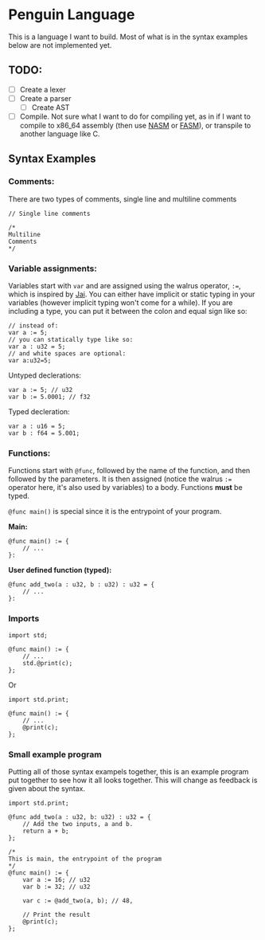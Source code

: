 # Penguin Language
This is a language I want to build. Most of what is in the syntax examples below are not implemented yet.

## TODO:
- [ ] Create a lexer
- [ ] Create a parser
    - [ ] Create AST
- [ ] Compile.
Not sure what I want to do for compiling yet, as in if I want to compile to x86_64 assembly (then use [NASM](https://nasm.us/) or [FASM](http://flatassembler.net/)), or transpile to another language like C.

## Syntax Examples
### Comments:
There are two types of comments, single line and multiline comments
```
// Single line comments
```
```
/*
Multiline
Comments
*/
```
### Variable assignments:
Variables start with `var` and are assigned using the walrus operator, `:=`,  which is inspired by [Jai](https://inductive.no/jai/). You can either have implicit or static typing in your variables (however implicit typing  won't come for a while). If you are including a type, you can put it between the colon and equal sign like so:
```
// instead of:
var a := 5;
// you can statically type like so:
var a : u32 = 5;
// and white spaces are optional:
var a:u32=5;
```

Untyped declerations:
```
var a := 5; // u32
var b := 5.0001; // f32
```

Typed decleration:
```
var a : u16 = 5;
var b : f64 = 5.001;
```

### Functions:
Functions start with `@func`, followed by the name of the function, and then followed by the parameters. It is then assigned (notice the walrus `:=` operator here, it's also used by variables) to a body. Functions **must** be typed.

`@func main()` is special since it is the entrypoint of your program.

**Main:**
```
@func main() := {
    // ...
}:
```

**User defined function (typed):**
```
@func add_two(a : u32, b : u32) : u32 = {
    // ...
}:
```

### Imports
```
import std;

@func main() := {
    // ... 
	std.@print(c);
};
```
Or
```
import std.print;

@func main() := {
    // ...
	@print(c);
};
```

### Small example program
Putting all of those syntax exampels together, this is an example program put 
together to see how it all looks together. This will change as feedback is given
about the syntax.
```
import std.print;

@func add_two(a : u32, b: u32) : u32 = {
    // Add the two inputs, a and b.
	return a + b;	
};

/*
This is main, the entrypoint of the program
*/
@func main() := {
	var a := 16; // u32
	var b := 32; // u32

	var c := @add_two(a, b); // 48, 

    // Print the result
    @print(c);
};
```
